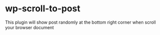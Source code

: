 # wp-scroll-to-post
This plugin will show post randomly at the bottom right corner when scroll your browser document
